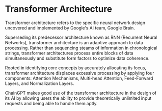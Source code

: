 # Transformer Architecture

Transformer architecture refers to the specific neural network design uncovered and implemented by Google's AI team, Google Brain.

Superseding its predecessor architecture known as RNN (Recurrent Neural Networks), transformer architecture is an adaptive approach to data processing. Rather than sequencing steams of information in chronological strings, transformer architectures process entire blocks of data simultaneously and substitute form factors to optimize data coherence.

Rooted in identifying core concepts by accurately allocating its focus, transformer architecture displaces excessive processing by applying four components: Attention Mechanisms, Multi-head Attention, Feed-Forward Layers, and Normalization Layers.&#x20;

ChainGPT makes good use of the transformer architecture in the design of its AI by allowing users the ability to provide theoretically unlimited input requests and being able to handle them aptly.

